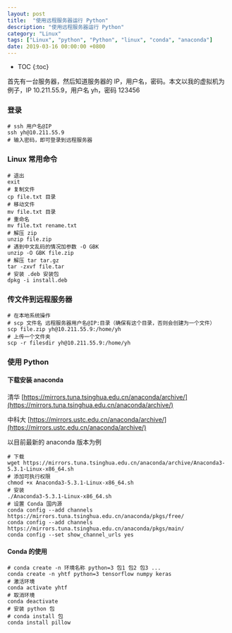 ```yaml
---
layout: post
title:  "使用远程服务器运行 Python"
description: "使用远程服务器运行 Python"
category: "Linux"
tags: ["Linux", "python", "Python", "linux", "conda", "anaconda"]
date: 2019-03-16 00:00:00 +0800
---
```


- TOC 
{:toc}

首先有一台服务器，然后知道服务器的 IP，用户名，密码。本文以我的虚拟机为例子，IP 10.211.55.9，用户名 yh，密码 123456

### 登录

```shell
# ssh 用户名@IP
ssh yh@10.211.55.9
# 输入密码，即可登录到远程服务器
```

### Linux 常用命令

```shell
# 退出
exit
# 复制文件
cp file.txt 目录
# 移动文件
mv file.txt 目录
# 重命名
mv file.txt rename.txt
# 解压 zip
unzip file.zip
# 遇到中文乱码的情况加参数 -O GBK
unzip -O GBK file.zip
# 解压 tar tar.gz
tar -zxvf file.tar
# 安装 .deb 安装包
dpkg -i install.deb
```

### 传文件到远程服务器

```shell
# 在本地系统操作
# scp 文件名 远程服务器用户名@IP:目录（确保有这个目录，否则会创建为一个文件）
scp file.zip yh@10.211.55.9:/home/yh
# 上传一个文件夹
scp -r filesdir yh@10.211.55.9:/home/yh
```

### 使用 Python

#### 下载安装 anaconda

清华 [https://mirrors.tuna.tsinghua.edu.cn/anaconda/archive/](https://mirrors.tuna.tsinghua.edu.cn/anaconda/archive/)

中科大 [https://mirrors.ustc.edu.cn/anaconda/archive/](https://mirrors.ustc.edu.cn/anaconda/archive/)

以目前最新的 anaconda 版本为例

```shell
# 下载
wget https://mirrors.tuna.tsinghua.edu.cn/anaconda/archive/Anaconda3-5.3.1-Linux-x86_64.sh
# 添加可执行权限
chmod +x Anaconda3-5.3.1-Linux-x86_64.sh
# 安装
./Anaconda3-5.3.1-Linux-x86_64.sh
# 设置 Conda 国内源
conda config --add channels https://mirrors.tuna.tsinghua.edu.cn/anaconda/pkgs/free/
conda config --add channels https://mirrors.tuna.tsinghua.edu.cn/anaconda/pkgs/main/
conda config --set show_channel_urls yes
```

#### Conda 的使用

```shell
# conda create -n 环境名称 python=3 包1 包2 包3 ...
conda create -n yhtf python=3 tensorflow numpy keras
# 激活环境
conda activate yhtf
# 取消环境
conda deactivate
# 安装 python 包
# conda install 包
conda install pillow
```

